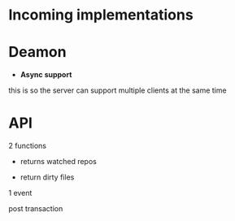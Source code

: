 # Incoming implementations


# Deamon

- **Async support** 

this is so the server can support multiple clients at the same time


# API

2 functions

- returns watched repos

- return dirty files

1 event

post transaction

